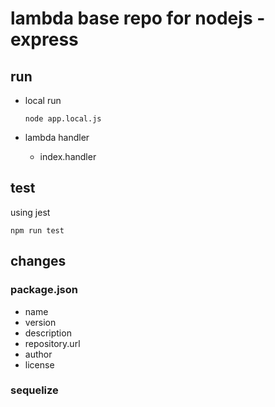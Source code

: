 # lambda base repo for nodejs - express

## run

* local run

  ```script
  node app.local.js
  ```

* lambda handler
  * index.handler

## test

using jest

```script
npm run test
```

## changes

### package.json

* name
* version
* description
* repository.url
* author
* license

### sequelize
